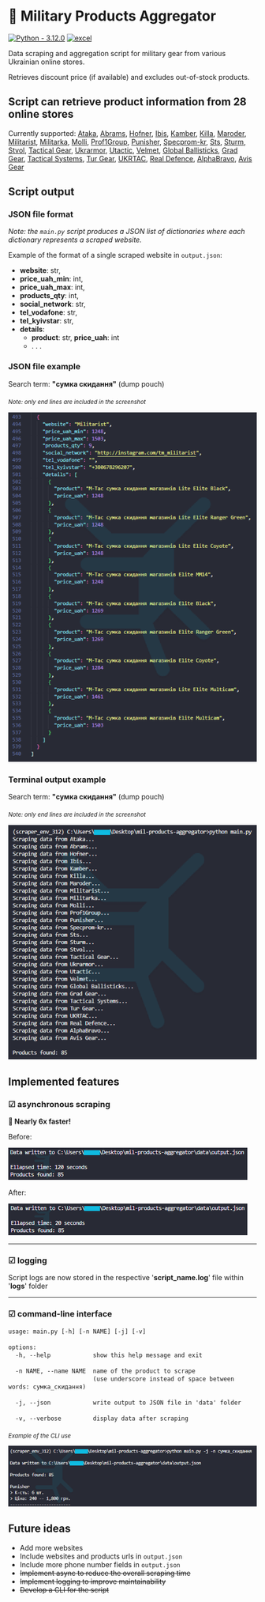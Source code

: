 # 🛒 Military Products Aggregator

[![Python - 3.12.0](https://img.shields.io/badge/Python-3.12.0-f4d159)](https://www.python.org/downloads/release/python-3120/)
[![excel](https://img.shields.io/badge/excel-buy_mil_equipment-1D6F42)](data/buy-mil-equipment.xlsx)

Data scraping and aggregation script for military gear from various Ukrainian online stores.

Retrieves discount price (if available) and excludes out-of-stock products.

## Script can retrieve product information from __28__ online stores

Currently supported:
[Ataka](https://attack.kiev.ua), [Abrams](https://abrams.com.ua), [Hofner](https://hofner.com.ua), [Ibis](https://ibis.net.ua),
[Kamber](https://kamber.com.ua), [Killa](https://killa.com.ua), [Maroder](https://maroder.com.ua), [Militarist](https://militarist.ua),
[Militarka](https://militarka.com.ua), [Molli](https://molliua.com), [Prof1Group](https://prof1group.ua), [Punisher](https://punisher.com.ua),
[Specprom-kr](https://specprom-kr.com.ua), [Sts](https://sts-gear.com), [Sturm](https://sturm.com.ua), [Stvol](https://stvol.ua),
[Tactical Gear](https://tacticalgear.ua), [Ukrarmor](https://ukrarmor.com.ua), [Utactic](https://utactic.com), [Velmet](https://velmet.ua),
[Global Ballisticks](https://globalballistics.com.ua), [Grad Gear](https://gradgear.com.ua), [Tactical Systems](https://tactical-systems.com.ua),
[Tur Gear](https://turgear.com.ua/), [UKRTAC](https://ukrtac.com/en/), [Real Defence](https://real-def.com), [AlphaBravo](https://alphabravo.com.ua),
[Avis Gear](https://avisgear.com)

## Script output

### JSON file format

_Note: the `main.py` script produces a JSON list of dictionaries where each dictionary represents a scraped website._

Example of the format of a single scraped website in `output.json`:

- __website__: str,
- __price_uah_min__: int,
- __price_uah_max__: int,
- __products_qty__: int,
- __social_network__: str,
- __tel_vodafone__: str,
- __tel_kyivstar__: str,
- __details__:
  - __product__: str, __price_uah__: int
  - . . .

### JSON file example

Search term: __"сумка скидання"__ (dump pouch)

<sub>_Note: only end lines are included in the screenshot_</sub>

![json-output-example](data/mil-products-scraper-json-example.png)

### Terminal output example

Search term: __"сумка скидання"__ (dump pouch)

<sub>_Note: only end lines are included in the screenshot_</sub>

![terminal-output-example](data/mil-products-scrapinf-cli-example-new.png)

## Implemented features

### ☑ __asynchronous scraping__

__🚀 Nearly 6x faster!__

Before:

![no-async-terminal-output-example](data/time-no-async.png)

After:

![async-terminal-output-example](data/time-async.png)

***

### ☑ __logging__

Script logs are now stored in the respective '__script_name.log__' file within '__logs__' folder
***

### ☑ __command-line interface__

    usage: main.py [-h] [-n NAME] [-j] [-v]

    options:
      -h, --help            show this help message and exit
      
      -n NAME, --name NAME  name of the product to scrape
                            (use underscore instead of space between words: сумка_скидання)
      
      -j, --json            write output to JSON file in 'data' folder
      
      -v, --verbose         display data after scraping

<sub>_Example of the CLI use_</sub>

![cli-example](data/mil-products-scraper-cli-interface-example.png)

## Future ideas

- Add more websites
- Include websites and products urls in `output.json`
- Include more phone number fields in `output.json`
- ~~Implement async to reduce the overall scraping time~~
- ~~Implement logging to improve maintainability~~
- ~~Develop a CLI for the script~~
